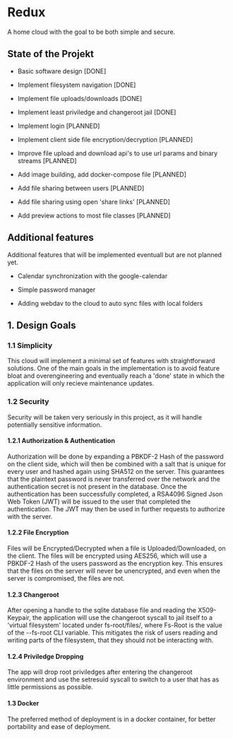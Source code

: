 # Redux

A home cloud with the goal to be both simple and secure.

## State of the Projekt

- Basic software design [DONE]

- Implement filesystem navigation [DONE]

- Implement file uploads/downloads [DONE]

- Implement least priviledge and changeroot jail [DONE]

- Implement login [PLANNED]

- Implement client side file encryption/decryption [PLANNED]

- Improve file upload and download api's to use url params and binary streams [PLANNED]

- Add image building, add docker-compose file [PLANNED]

- Add file sharing between users [PLANNED]

- Add file sharing using open 'share links' [PLANNED]

- Add preview actions to most file classes [PLANNED]

## Additional features

Additional features that will be implemented eventuall but are not planned yet.

- Calendar synchronization with the google-calendar

- Simple password manager

- Adding webdav to the cloud to auto sync files with local folders

## 1. Design Goals

### 1.1 Simplicity

This cloud will implement a minimal set of features with straightforward solutions.
One of the main goals in the implementation is to avoid feature bloat and overengineering
and eventually reach a 'done' state in which the application will only recieve maintenance updates.

### 1.2 Security

Security will be taken very seriously in this project, as it will handle potentially sensitive information.

#### 1.2.1 Authorization & Authentication

Authorization will be done by expanding a PBKDF-2 Hash of the password on the client side, which will then be combined with a salt that is unique for every user and hashed again using SHA512 on the server.
This guarantees that the plaintext password is never transferred over the network and the authentication secret is not present in the database.
Once the authentication has been successfully completed, a RSA4096 Signed Json Web Token (JWT) will be issued to the user that completed the authentication. The JWT may then be used in further requests to authorize with the server.

#### 1.2.2 File Encryption

Files will be Encrypted/Decrypted when a file is Uploaded/Downloaded, on the client. The files will be encrypted using AES256, which will use a PBKDF-2 Hash of the users password as the encryption key. This ensures that the files on the server will never be unencrypted, and even when the server is compromised, the files are not.

#### 1.2.3 Changeroot

After opening a handle to the sqlite database file and reading the X509-Keypair, the application will use the
changeroot syscall to jail itself to a 'virtual filesystem' located under fs-root/files/, where Fs-Root is the value of the --fs-root CLI variable. This mitigates the risk of users reading and writing parts of the filesystem, that they should not be interacting with.

#### 1.2.4 Priviledge Dropping

The app will drop root priviledges after entering the changeroot environment and use the setresuid syscall to switch to a user that has as little permissions as possible.

#### 1.3 Docker

The preferred method of deployment is in a docker container, for better portability and ease of deployment.
